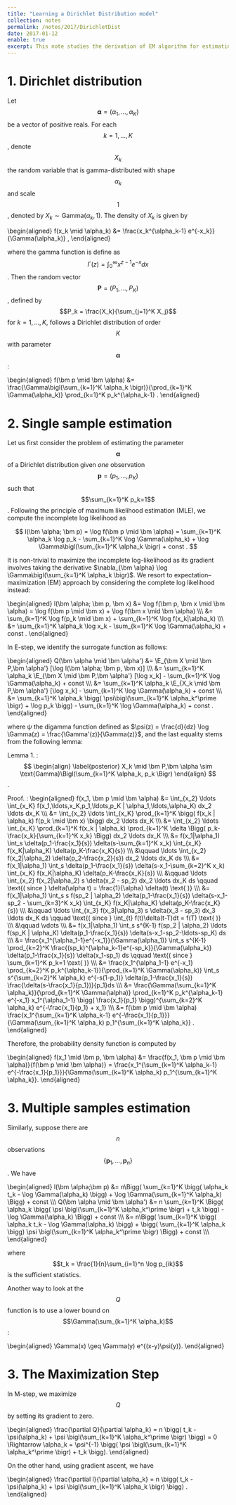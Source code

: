 ```yaml
---
title: "Learning a Dirichlet Distribution model"
collection: notes
permalink: /notes/2017/DirichletDist
date: 2017-01-12
enable: true
excerpt: This note studies the derivation of EM algorithm for estimating the parameters of Dirichlet distribution. 
---
```



# 1. Dirichlet distribution
Let $$\newcommand{\E}{\mathbb E} \newcommand{\bm}[1]{\boldsymbol#1} \bm \alpha = (\alpha_1, \ldots, \alpha_K)$$ be a vector of positive reals. For each $$k=1,\ldots,K$$, denote $$X_k$$ the random variable that is gamma-distributed with shape $$\alpha_k$$ and scale $$1$$, denoted by $X_k \sim \text{Gamma}(\alpha_k,1)$. The density of $X_k$ is given by

\begin{aligned} f(x_k  \mid \alpha_k) &= \frac{x_k^{\alpha_k-1} e^{-x_k}}{\Gamma(\alpha_k)} , \end{aligned}

where the gamma function is define as $$ \Gamma(z)=\int_0^{\infty} x^{z-1} e^{-x}dx $$. Then the random vector $$\bm{P} =(P_1,\ldots,P_K)$$, defined by $$P_k = \frac{X_k}{\sum_{j=1}^K X_j}$$ for $k=1,\ldots,K$, follows a Dirichlet distribution of order $$K$$ with parameter $$\bm{\alpha}$$:

\begin{aligned}
f(\bm p \mid \bm \alpha) &= \frac{\Gamma\bigl(\sum_{k=1}^K \alpha_k \bigr)}{\prod_{k=1}^K \Gamma(\alpha_k)} \prod_{k=1}^K p_k^{\alpha_k-1} .
\end{aligned}


# 2. Single sample estimation
Let us first consider the problem of estimating the parameter $$\bm \alpha$$ of a Dirichlet distribution given *one* observation $$\bm p=(p_1,\ldots,p_K)$$ such that $$\sum_{k=1}^K p_k=1$$. Following the principle of maximum likelihood estimation (MLE), we compute the incomplete log likelihood as

$$ l(\bm \alpha; \bm p) = \log f(\bm p \mid \bm \alpha) = \sum_{k=1}^K \alpha_k \log p_k - \sum_{k=1}^K \log \Gamma(\alpha_k) + \log \Gamma\bigl(\sum_{k=1}^K \alpha_k \bigr) + const . $$

It is non-trivial to maximize the incomplete log-likelihood as its gradient involves taking the derivative $\nabla_{\bm \alpha} \log \Gamma\bigl(\sum_{k=1}^K \alpha_k \bigr)$. We resort to expectation–maximization (EM) approach by considering the complete log likelihood instead: 

\begin{aligned}
l(\bm \alpha; \bm p, \bm x) &= \log f(\bm p, \bm x \mid \bm \alpha) = \log f(\bm p \mid \bm x) + \log f(\bm x \mid \bm \alpha) \\\\\\
&= \sum_{k=1}^K \log f(p_k \mid \bm x) + \sum_{k=1}^K \log f(x_k|\alpha_k) \\\\\\
&= \sum_{k=1}^K \alpha_k \log x_k - \sum_{k=1}^K \log \Gamma(\alpha_k) + const .
\end{aligned}

In E-step, we identify the surrogate function as follows:

\begin{aligned} Q(\bm \alpha \mid \bm \alpha') &= \E_{\bm X \mid \bm P,\bm \alpha'} [\log l(\bm \alpha; \bm p, \bm x)] \\\\\\
&= \sum_{k=1}^K \alpha_k \E_{\bm X \mid \bm P,\bm \alpha'} [\log x_k] - \sum_{k=1}^K \log \Gamma(\alpha_k) + const \\\\\\
&= \sum_{k=1}^K \alpha_k \E_{X_k \mid \bm P,\bm \alpha'} [\log x_k] - \sum_{k=1}^K \log \Gamma(\alpha_k) + const \\\\\\
&= \sum_{k=1}^K \alpha_k \bigg( \psi\bigl(\sum_{k=1}^K \alpha_k^\prime \bigr) + \log p_k \bigg) - \sum_{k=1}^K \log \Gamma(\alpha_k) + const . \end{aligned}

where $\psi$ the digamma function defined as $\psi(z) = \frac{d}{dz} \log \Gamma(z) = \frac{\Gamma'(z)}{\Gamma(z)}$, and the last equality stems from the following lemma:

Lemma 1.
: $$ \begin{align} \label{posterior}
X_k \mid \bm P,\bm \alpha \sim \text{Gamma}\Bigl(\sum_{k=1}^K \alpha_k, p_k \Bigr) 
\end{align} $$.

Proof.
: \begin{aligned}
f(x_1, \bm p \mid \bm \alpha) &= \int_{x_2} \ldots \int_{x_K} f(x_1,\ldots,x_K,p_1,\ldots,p_K | \alpha_1,\ldots,\alpha_K) dx_2 \ldots dx_K \\\\\\
&= \int_{x_2} \ldots \int_{x_K} \prod_{k=1}^K \bigg( f(x_k | \alpha_k) f(p_k \mid \bm x) \bigg) dx_2 \ldots dx_K \\\\\\
&= \int_{x_2} \ldots \int_{x_K} \prod_{k=1}^K f(x_k | \alpha_k) \prod_{k=1}^K \delta \Bigg( p_k-\frac{x_k}{\sum_{k=1}^K x_k} \Bigg) dx_2 \ldots dx_K \\\\\\
&= f(x_1|\alpha_1) \int_s \delta(p_1-\frac{x_1}{s}) \delta(s-\sum_{k=1}^K x_k) \int_{x_K} f(x_K|\alpha_K) \delta(p_K-\frac{x_K}{s}) \\\\\\
&\qquad \ldots \int_{x_2} f(x_2|\alpha_2) \delta(p_2-\frac{x_2}{s}) dx_2 \ldots dx_K ds \\\\\\
&= f(x_1|\alpha_1) \int_s \delta(p_1-\frac{x_1}{s}) \delta(s-x_1-\sum_{k=2}^K x_k) \int_{x_K} f(x_K|\alpha_K) \delta(p_K-\frac{x_K}{s}) \\\\\\
&\qquad \ldots \int_{x_2} f(x_2|\alpha_2) s \delta(x_2 - sp_2) dx_2 \ldots dx_K ds \qquad \text{( since } \delta(\alpha t) = \frac{1}{\alpha} \delta(t) \text{ )} \\\\\\
&= f(x_1|\alpha_1) \int_s s f(sp_2 | \alpha_2)  \delta(p_1-\frac{x_1}{s}) \delta(s-x_1-sp_2 - \sum_{k=3}^K x_k) \int_{x_K} f(x_K|\alpha_K) \delta(p_K-\frac{x_K}{s}) \\\\\\
&\qquad \ldots \int_{x_3} f(x_3|\alpha_3) s \delta(x_3 - sp_3) dx_3 \ldots dx_K ds \qquad \text{( since } \int_{t} f(t)\delta(t-T)dt = f(T) \text{ )} \\\\\\
&\qquad \vdots \\\\\\
&= f(x_1|\alpha_1) \int_s s^{K-1} f(sp_2 | \alpha_2) \ldots f(sp_K | \alpha_K)  \delta(p_1-\frac{x_1}{s}) \delta(s-x_1-sp_2-\ldots-sp_K) ds \\\\\\
&= \frac{x_1^{\alpha_1-1}e^{-x_1}}{\Gamma(\alpha_1)} \int_s s^{K-1} \prod_{k=2}^K \frac{(sp_k)^{\alpha_k-1}e^{-sp_k}}{\Gamma(\alpha_k)} \delta(p_1-\frac{x_1}{s}) \delta(x_1-sp_1) ds \qquad \text{( since } \sum_{k=1}^K p_k=1 \text{ )} \\\\\\
&= \frac{x_1^{\alpha_1-1} e^{-x_1} \prod_{k=2}^K p_k^{\alpha_k-1}}{\prod_{k=1}^K \Gamma(\alpha_k)} \int_s s^{\sum_{k=2}^K \alpha_k} e^{-s(1-p_1)} \delta(p_1-\frac{x_1}{s}) \frac{\delta(s-\frac{x_1}{p_1})}{p_1}ds \\\\\\
&= \frac{\Gamma(\sum_{k=1}^K \alpha_k)}{\prod_{k=1}^K \Gamma(\alpha)} \prod_{k=1}^K p_k^{\alpha_k-1} e^{-x_1} x_1^{\alpha_1-1} \bigg( \frac{x_1}{p_1} \bigg)^{\sum_{k=2}^K \alpha_k} e^{-\frac{x_1}{p_1} + x_1} \\\\\\
&= f(\bm p \mid \bm \alpha) \frac{x_1^{\sum_{k=1}^K \alpha_k-1} e^{-\frac{x_1}{p_1}}}{\Gamma(\sum_{k=1}^K \alpha_k) p_1^{\sum_{k=1}^K \alpha_k}} .
\end{aligned}

Therefore, the probability density function is computed by

\begin{aligned}
f(x_1 \mid \bm p, \bm \alpha) &= \frac{f(x_1, \bm p \mid \bm \alpha)}{f(\bm p \mid \bm \alpha)} = \frac{x_1^{\sum_{k=1}^K \alpha_k-1} e^{-\frac{x_1}{p_1}}}{\Gamma(\sum_{k=1}^K \alpha_k) p_1^{\sum_{k=1}^K \alpha_k}}.
\end{aligned}


# 3. Multiple samples estimation
Similarly, suppose there are $$n$$ observations $$\{ \bm p_1, \ldots, \bm p_n \}$$. We have

\begin{aligned}
l(\bm \alpha;\bm p) &= n\Bigg( \sum_{k=1}^K \bigg( \alpha_k t_k - \log \Gamma(\alpha_k) \bigg) + \log \Gamma(\sum_{k=1}^K \alpha_k) \Bigg) + const \\\\\\
Q(\bm \alpha \mid \bm \alpha') &= n \sum_{k=1}^K \Bigg( \alpha_k \bigg( \psi \bigl(\sum_{k=1}^K \alpha_k^\prime \bigr) + t_k \bigg) - \log \Gamma(\alpha_k) \Bigg) + const \\\\\\
&= n\Bigg( \sum_{k=1}^K \bigg( \alpha_k t_k - \log \Gamma(\alpha_k) \bigg) + \bigg( \sum_{k=1}^K \alpha_k \bigg) \psi \bigl(\sum_{k=1}^K \alpha_k^\prime \bigr) \Bigg) + const \\\\\\
\end{aligned}

where $$t_k = \frac{1}{n}\sum_{i=1}^n \log p_{ik}$$ is the sufficient statistics.

Another way to look at the $$Q$$ function is to use a lower bound on $$\Gamma(\sum_{k=1}^K \alpha_k)$$:

\begin{aligned}
\Gamma(x) \geq \Gamma(y) e^{(x-y)\psi(y)}.
\end{aligned}


# 3. The Maximization Step
In M-step, we maximize $$Q$$ by setting its gradient to zero.

\begin{aligned}
\frac{\partial Q}{\partial \alpha_k} = n \bigg( t_k - \psi(\alpha_k) + \psi \bigl(\sum_{k=1}^K \alpha_k^\prime \bigr) \bigg) = 0 \Rightarrow \alpha_k = \psi^{-1} \bigg( \psi \bigl(\sum_{k=1}^K \alpha_k^\prime \bigr) + t_k \bigg).
\end{aligned}

On the other hand, using gradient ascent, we have

\begin{aligned}
\frac{\partial l}{\partial \alpha_k} = n \bigg( t_k - \psi(\alpha_k) + \psi \bigl(\sum_{k=1}^K \alpha_k \bigr) \bigg) .
\end{aligned}






